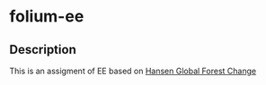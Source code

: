 # folium-ee

## Description

This is an assigment of EE based on [Hansen Global Forest Change](https://developers.google.com/earth-engine/datasets/catalog/UMD_hansen_global_forest_change_2020_v1_8?hl=en)
